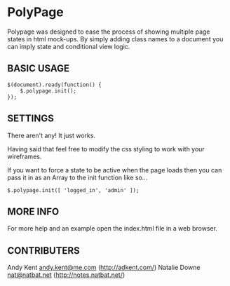PolyPage
========
Polypage was designed to ease the process of showing 
multiple page states in html mock-ups. 
By simply adding class names to a document you can 
imply state and conditional view logic.


BASIC USAGE
-----------
    $(document).ready(function() {
    	$.polypage.init();
    });


SETTINGS
--------
There aren't any!
It just works. 

Having said that feel free to modify the css styling to work 
with your wireframes.

If you want to force a state to be active when the page 
loads then you can pass it in as an Array to the init 
function like so...

    $.polypage.init([ 'logged_in', 'admin' ]);

MORE INFO
---------
For more help and an example open the index.html file in a web browser.

CONTRIBUTERS
------------
Andy Kent <andy.kent@me.com> (http://adkent.com/)
Natalie Downe <nat@natbat.net> (http://notes.natbat.net/)
